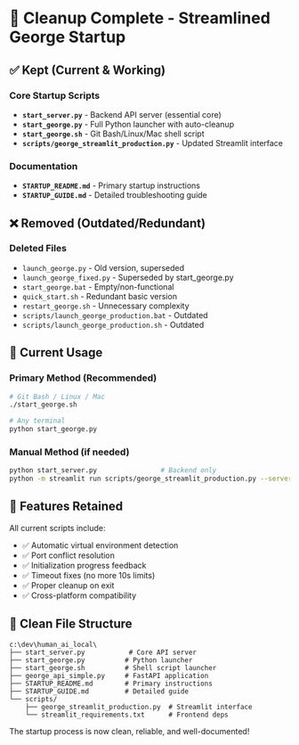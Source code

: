 # 🧹 Cleanup Complete - Streamlined George Startup

## ✅ Kept (Current & Working)

### Core Startup Scripts
- **`start_server.py`** - Backend API server (essential core)
- **`start_george.py`** - Full Python launcher with auto-cleanup 
- **`start_george.sh`** - Git Bash/Linux/Mac shell script
- **`scripts/george_streamlit_production.py`** - Updated Streamlit interface

### Documentation
- **`STARTUP_README.md`** - Primary startup instructions
- **`STARTUP_GUIDE.md`** - Detailed troubleshooting guide

## ❌ Removed (Outdated/Redundant)

### Deleted Files
- `launch_george.py` - Old version, superseded
- `launch_george_fixed.py` - Superseded by start_george.py
- `start_george.bat` - Empty/non-functional
- `quick_start.sh` - Redundant basic version
- `restart_george.sh` - Unnecessary complexity
- `scripts/launch_george_production.bat` - Outdated
- `scripts/launch_george_production.sh` - Outdated

## 🎯 Current Usage

### Primary Method (Recommended)
```bash
# Git Bash / Linux / Mac
./start_george.sh

# Any terminal
python start_george.py
```

### Manual Method (if needed)
```bash
python start_server.py                # Backend only
python -m streamlit run scripts/george_streamlit_production.py --server.port 8501  # Frontend
```

## 🔧 Features Retained

All current scripts include:
- ✅ Automatic virtual environment detection
- ✅ Port conflict resolution  
- ✅ Initialization progress feedback
- ✅ Timeout fixes (no more 10s limits)
- ✅ Proper cleanup on exit
- ✅ Cross-platform compatibility

## 📁 Clean File Structure

```
c:\dev\human_ai_local\
├── start_server.py           # Core API server
├── start_george.py          # Python launcher
├── start_george.sh          # Shell script launcher  
├── george_api_simple.py     # FastAPI application
├── STARTUP_README.md        # Primary instructions
├── STARTUP_GUIDE.md         # Detailed guide
└── scripts/
    ├── george_streamlit_production.py  # Streamlit interface
    └── streamlit_requirements.txt      # Frontend deps
```

The startup process is now clean, reliable, and well-documented!

